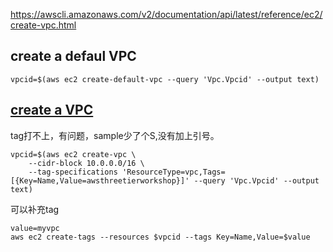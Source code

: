 https://awscli.amazonaws.com/v2/documentation/api/latest/reference/ec2/create-vpc.html

## create a defaul VPC
```
vpcid=$(aws ec2 create-default-vpc --query 'Vpc.Vpcid' --output text)  
```
## [create a VPC]([url](https://awscli.amazonaws.com/v2/documentation/api/latest/reference/ec2/create-vpc.html))
tag打不上，有问题，sample少了个S,没有加上引号。
```
vpcid=$(aws ec2 create-vpc \
    --cidr-block 10.0.0.0/16 \
    --tag-specifications 'ResourceType=vpc,Tags=[{Key=Name,Value=awsthreetierworkshop}]' --query 'Vpc.Vpcid' --output text)  
```
可以补充tag
```
value=myvpc
aws ec2 create-tags --resources $vpcid --tags Key=Name,Value=$value
```
